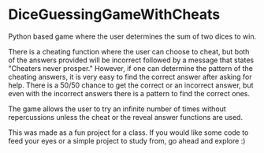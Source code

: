 # DiceGuessingGameWithCheats
Python based game where the user determines the sum of two dices to win.

There is a cheating function where the user can choose to cheat, but both of the answers provided will be incorrect followed by a message that states "Cheaters never prosper."
However, if one can determine the pattern of the cheating answers, it is very easy to find the correct answer after asking for help.
There is a 50/50 chance to get the correct or an incorrect answer, but even with the incorrect answers there is a pattern to find the correct ones.

The game allows the user to try an infinite number of times without repercussions unless the cheat or the reveal answer functions are used.

This was made as a fun project for a class. If you would like some code to feed your eyes or a simple project to study from, go ahead and explore :)
